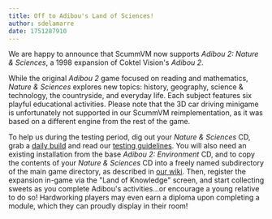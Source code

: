 ```yaml
---
title: Off to Adibou's Land of Sciences!
author: sdelamarre
date: 1751287910 
---
```


We are happy to announce that ScummVM now supports _Adibou 2: Nature & Sciences_, a 1998 expansion of Coktel Vision's _Adibou 2_.

While the original _Adibou 2_ game focused on reading and mathematics, _Nature & Sciences_ explores new topics: history, geography, science & technology, the countryside, and everyday life. Each subject features six playful educational activities. Please note that the 3D car driving minigame is unfortunately not supported in our ScummVM reimplementation, as it was based on a different engine from the rest of the game. 

To help us during the testing period, dig out your _Nature & Sciences_ CD, grab a [daily build](https://scummvm.org/downloads/#daily) and read our [testing guidelines](https://wiki.scummvm.org/index.php/Release_Testing#Testing_Guidelines). You will also need an existing installation from the base _Adibou 2: Environment_ CD, and to copy the contents of your _Nature & Sciences_ CD into a freely named subdirectory of the main game directory, as described in [our wiki](https://wiki.scummvm.org/index.php/Adibou_2/). Then, register the expansion in-game via the "Land of Knowledge" screen, and start collecting sweets as you complete Adibou's activities…or encourage a young relative to do so! Hardworking players may even earn a diploma upon completing a module, which they can proudly display in their room!

